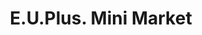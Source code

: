 ---
title: "E.U.Plus. Mini Market"
url: /great-yarmouth/e-u-plus-mini-market/
shop: Lebensmittel
---